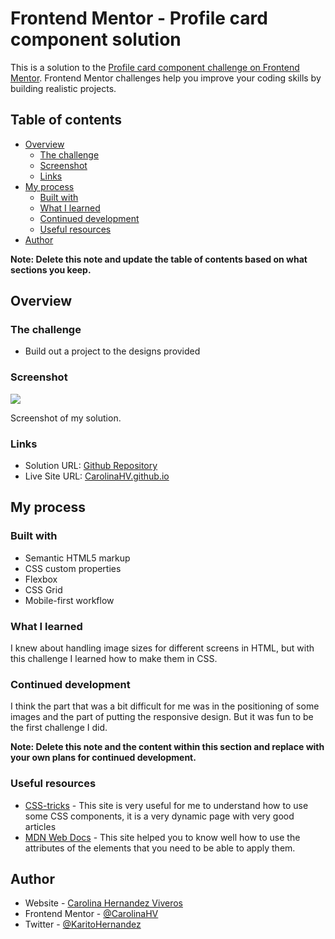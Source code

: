 # Frontend Mentor - Profile card component solution

This is a solution to the [Profile card component challenge on Frontend Mentor](https://www.frontendmentor.io/challenges/profile-card-component-cfArpWshJ). Frontend Mentor challenges help you improve your coding skills by building realistic projects. 

## Table of contents

- [Overview](#overview)
  - [The challenge](#the-challenge)
  - [Screenshot](#screenshot)
  - [Links](#links)
- [My process](#my-process)
  - [Built with](#built-with)
  - [What I learned](#what-i-learned)
  - [Continued development](#continued-development)
  - [Useful resources](#useful-resources)
- [Author](#author)

**Note: Delete this note and update the table of contents based on what sections you keep.**

## Overview

### The challenge

- Build out a project to the designs provided

### Screenshot

![](https://github.com/CarolinaHV/CarolinaHV.github.io/blob/main/images/profile_card.png)

Screenshot of my solution. 

### Links

- Solution URL: [Github Repository](https://github.com/CarolinaHV/CarolinaHV.github.io)
- Live Site URL: [CarolinaHV.github.io](https://carolinahv.github.io/)

## My process

### Built with

- Semantic HTML5 markup
- CSS custom properties
- Flexbox
- CSS Grid
- Mobile-first workflow

### What I learned

I knew about handling image sizes for different screens in HTML, but with this challenge I learned how to make them in CSS.


### Continued development

I think the part that was a bit difficult for me was in the positioning of some images and the part of putting the responsive design. But it was fun to be the first challenge I did.

**Note: Delete this note and the content within this section and replace with your own plans for continued development.**

### Useful resources

- [CSS-tricks](https://css-tricks.com/) - This site is very useful for me to understand how to use some CSS components, it is a very dynamic page with very good articles
- [MDN Web Docs](https://developer.mozilla.org/es/) - This site helped you to know well how to use the attributes of the elements that you need to be able to apply them.

## Author

- Website - [Carolina Hernandez Viveros](https://carolinahv.github.io/)
- Frontend Mentor - [@CarolinaHV](https://www.frontendmentor.io/profile/CarolinaHV)
- Twitter - [@KaritoHernandez](https://twitter.com/KaritoHernandez)
